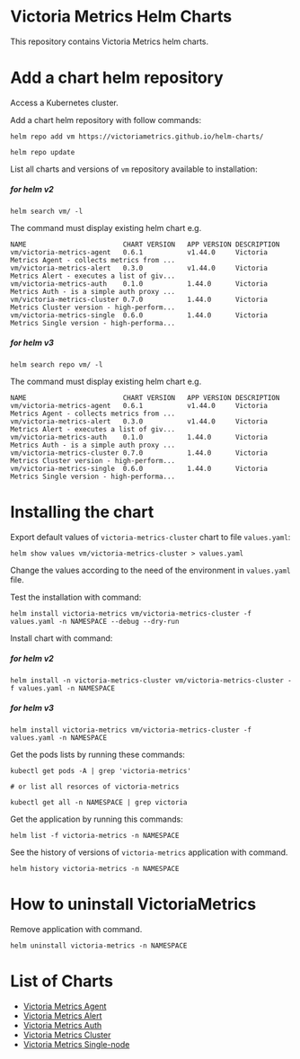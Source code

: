 # Victoria Metrics Helm Charts

This repository contains Victoria Metrics helm charts.

# Add a chart helm repository

Access a Kubernetes cluster.

Add a chart helm repository with follow commands:

```console
helm repo add vm https://victoriametrics.github.io/helm-charts/

helm repo update
```

List all charts and versions of ``vm`` repository available to installation:

##### for helm v2

 ```console
helm search vm/ -l
```

The command must display existing helm chart e.g.

```console
NAME                       	CHART VERSION	APP VERSION	DESCRIPTION                                       
vm/victoria-metrics-agent  	0.6.1        	v1.44.0    	Victoria Metrics Agent - collects metrics from ...
vm/victoria-metrics-alert  	0.3.0        	v1.44.0    	Victoria Metrics Alert - executes a list of giv...
vm/victoria-metrics-auth   	0.1.0        	1.44.0     	Victoria Metrics Auth - is a simple auth proxy ...
vm/victoria-metrics-cluster	0.7.0        	1.44.0     	Victoria Metrics Cluster version - high-perform...
vm/victoria-metrics-single 	0.6.0        	1.44.0     	Victoria Metrics Single version - high-performa...
```

##### for helm v3

```console
helm search repo vm/ -l
```

The command must display existing helm chart e.g.

```console
NAME                       	CHART VERSION	APP VERSION	DESCRIPTION                                       
vm/victoria-metrics-agent  	0.6.1        	v1.44.0    	Victoria Metrics Agent - collects metrics from ...
vm/victoria-metrics-alert  	0.3.0        	v1.44.0    	Victoria Metrics Alert - executes a list of giv...
vm/victoria-metrics-auth   	0.1.0        	1.44.0     	Victoria Metrics Auth - is a simple auth proxy ...
vm/victoria-metrics-cluster	0.7.0        	1.44.0     	Victoria Metrics Cluster version - high-perform...
vm/victoria-metrics-single 	0.6.0        	1.44.0     	Victoria Metrics Single version - high-performa...
```

# Installing the chart

Export default values of ``victoria-metrics-cluster`` chart to file ``values.yaml``:

```console
helm show values vm/victoria-metrics-cluster > values.yaml
```

Change the values according to the need of the environment in ``values.yaml`` file.

Test the installation with command:

```console
helm install victoria-metrics vm/victoria-metrics-cluster -f values.yaml -n NAMESPACE --debug --dry-run
```

Install chart with command:

##### for helm v2

```console
helm install -n victoria-metrics-cluster vm/victoria-metrics-cluster -f values.yaml -n NAMESPACE
```

##### for helm v3

```console
helm install victoria-metrics vm/victoria-metrics-cluster -f values.yaml -n NAMESPACE
```

Get the pods lists by running these commands:

```console
kubectl get pods -A | grep 'victoria-metrics'

# or list all resorces of victoria-metrics

kubectl get all -n NAMESPACE | grep victoria
```

Get the application by running this commands:

```console
helm list -f victoria-metrics -n NAMESPACE
```

See the history of versions of ``victoria-metrics`` application with command.

```console
helm history victoria-metrics -n NAMESPACE
```

# How to uninstall VictoriaMetrics

Remove application with command.

```console
helm uninstall victoria-metrics -n NAMESPACE
```

# List of Charts

- [Victoria Metrics Agent](https://github.com/VictoriaMetrics/helm-charts/blob/master/charts/victoria-metrics-agent)
- [Victoria Metrics Alert](https://github.com/VictoriaMetrics/helm-charts/blob/master/charts/victoria-metrics-alert)
- [Victoria Metrics Auth](https://github.com/VictoriaMetrics/helm-charts/blob/master/charts/victoria-metrics-auth/README.md)
- [Victoria Metrics Cluster](https://github.com/VictoriaMetrics/helm-charts/blob/master/charts/victoria-metrics-cluster/README.md)
- [Victoria Metrics Single-node](https://github.com/VictoriaMetrics/helm-charts/blob/master/charts/victoria-metrics-single/README.md)
